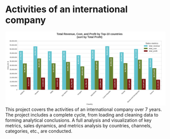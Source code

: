 # Activities of an international company
![Top10.PNG](Top10.PNG)
This project covers the activities of an international company over 7 years. The project includes a complete cycle, from loading and cleaning data to forming analytical conclusions. A full analysis and visualization of key metrics, sales dynamics, and metrics analysis by countries, channels, categories, etc., are conducted. 
